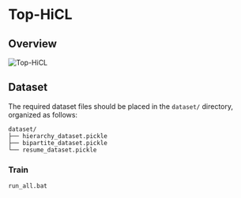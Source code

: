 # Top-HiCL


## Overview
![Top-HiCL](https://github.com/user-attachments/assets/fd8ad21b-c8eb-4e0d-86c8-462ea9a98013)

## Dataset
The required dataset files should be placed in the `dataset/` directory, organized as follows:
<!-- Dataset is private -->
```
dataset/
├── hierarchy_dataset.pickle
├── bipartite_dataset.pickle
└── resume_dataset.pickle
```

### Train

```bash
run_all.bat
```
